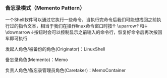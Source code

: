 ### 备忘录模式（Memento Pattern）

一个Shell软件可以通过它执行一些命令，当执行完命令后我们可能想找回之前执行过的指令文本，相当于我们在操作linux命令窗口时按↑ \uparrow↑和↓ \downarrow↓按钮时会可以控制显示之前输入的命令行，恢复好命令后再次按回车即可执行

发起人角色/被备份的角色(Originator)：LinuxShell

备忘录角色(Memento)：Memo

负责人角色/备忘录管理员角色(Caretaker)：MemoContainer

